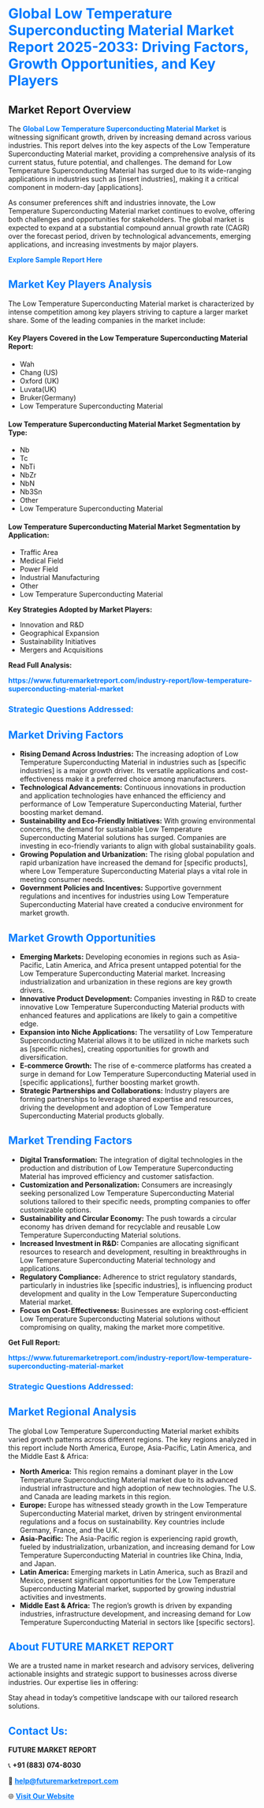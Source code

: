 <h1 style="color: #007BFF;">Global Low Temperature Superconducting Material Market Report 2025-2033: Driving Factors, Growth Opportunities, and Key Players</h1>

<section id="overview">
<h2>Market Report Overview</h2>
<p>The <a href="https://www.futuremarketreport.com/industry-report/low-temperature-superconducting-material-market" style="color: #007BFF; text-decoration: none;"><strong>Global Low Temperature Superconducting Material Market</strong></a> is witnessing significant growth, driven by increasing demand across various industries. This report delves into the key aspects of the Low Temperature Superconducting Material market, providing a comprehensive analysis of its current status, future potential, and challenges. The demand for Low Temperature Superconducting Material has surged due to its wide-ranging applications in industries such as [insert industries], making it a critical component in modern-day [applications].</p>
<p>As consumer preferences shift and industries innovate, the Low Temperature Superconducting Material market continues to evolve, offering both challenges and opportunities for stakeholders. The global market is expected to expand at a substantial compound annual growth rate (CAGR) over the forecast period, driven by technological advancements, emerging applications, and increasing investments by major players.</p>
</section>

<section id="overview">
<p><a href="https://www.futuremarketreport.com/request-sample/reportId=106861" style="color: #007BFF; text-decoration: none;"><strong>Explore Sample Report Here</strong></a></p>
</section>

<section id="key-players">
<h2 style="color: #007BFF;">Market Key Players Analysis</h2>
<p>The Low Temperature Superconducting Material market is characterized by intense competition among key players striving to capture a larger market share. Some of the leading companies in the market include:</p>
<h4>Key Players Covered in the Low Temperature Superconducting Material Report:</h4>
<ul><li>Wah</li><li>Chang (US)</li><li>Oxford (UK)</li><li>Luvata(UK)</li><li>Bruker(Germany)</li><li>Low Temperature Superconducting Material</li></ul>
<h4>Low Temperature Superconducting Material Market Segmentation by Type:</h4>
<ul><li>Nb</li><li>Tc</li><li>NbTi</li><li>NbZr</li><li>NbN</li><li>Nb3Sn</li><li>Other</li><li>Low Temperature Superconducting Material</li></ul>

<h4>Low Temperature Superconducting Material Market Segmentation by Application:</h4>
<ul><li>Traffic Area</li><li>Medical Field</li><li>Power Field</li><li>Industrial Manufacturing</li><li>Other</li><li>Low Temperature Superconducting Material</li></ul>
<p><strong>Key Strategies Adopted by Market Players:</strong></p>
<ul>
<li>Innovation and R&D</li>
<li>Geographical Expansion</li>
<li>Sustainability Initiatives</li>
<li>Mergers and Acquisitions</li>
</ul>
</section>

<section>
<p><strong>Read Full Analysis: </strong></p><a href="https://www.futuremarketreport.com/industry-report/low-temperature-superconducting-material-market" style="color: #007BFF; text-decoration: none;"><strong>https://www.futuremarketreport.com/industry-report/low-temperature-superconducting-material-market</strong></a>
<h3 style="color: #007BFF;">Strategic Questions Addressed:</h3>
</section>

<section id="driving-factors">
<h2 style="color: #007BFF;">Market Driving Factors</h2>
<ul>
<li><strong>Rising Demand Across Industries:</strong> The increasing adoption of Low Temperature Superconducting Material in industries such as [specific industries] is a major growth driver. Its versatile applications and cost-effectiveness make it a preferred choice among manufacturers.</li>
<li><strong>Technological Advancements:</strong> Continuous innovations in production and application technologies have enhanced the efficiency and performance of Low Temperature Superconducting Material, further boosting market demand.</li>
<li><strong>Sustainability and Eco-Friendly Initiatives:</strong> With growing environmental concerns, the demand for sustainable Low Temperature Superconducting Material solutions has surged. Companies are investing in eco-friendly variants to align with global sustainability goals.</li>
<li><strong>Growing Population and Urbanization:</strong> The rising global population and rapid urbanization have increased the demand for [specific products], where Low Temperature Superconducting Material plays a vital role in meeting consumer needs.</li>
<li><strong>Government Policies and Incentives:</strong> Supportive government regulations and incentives for industries using Low Temperature Superconducting Material have created a conducive environment for market growth.</li>
</ul>
</section>

<section id="growth-opportunities">
<h2 style="color: #007BFF;">Market Growth Opportunities</h2>
<ul>
<li><strong>Emerging Markets:</strong> Developing economies in regions such as Asia-Pacific, Latin America, and Africa present untapped potential for the Low Temperature Superconducting Material market. Increasing industrialization and urbanization in these regions are key growth drivers.</li>
<li><strong>Innovative Product Development:</strong> Companies investing in R&D to create innovative Low Temperature Superconducting Material products with enhanced features and applications are likely to gain a competitive edge.</li>
<li><strong>Expansion into Niche Applications:</strong> The versatility of Low Temperature Superconducting Material allows it to be utilized in niche markets such as [specific niches], creating opportunities for growth and diversification.</li>
<li><strong>E-commerce Growth:</strong> The rise of e-commerce platforms has created a surge in demand for Low Temperature Superconducting Material used in [specific applications], further boosting market growth.</li>
<li><strong>Strategic Partnerships and Collaborations:</strong> Industry players are forming partnerships to leverage shared expertise and resources, driving the development and adoption of Low Temperature Superconducting Material products globally.</li>
</ul>
</section>

<section id="trending-factors">
<h2 style="color: #007BFF;">Market Trending Factors</h2>
<ul>
<li><strong>Digital Transformation:</strong> The integration of digital technologies in the production and distribution of Low Temperature Superconducting Material has improved efficiency and customer satisfaction.</li>
<li><strong>Customization and Personalization:</strong> Consumers are increasingly seeking personalized Low Temperature Superconducting Material solutions tailored to their specific needs, prompting companies to offer customizable options.</li>
<li><strong>Sustainability and Circular Economy:</strong> The push towards a circular economy has driven demand for recyclable and reusable Low Temperature Superconducting Material solutions.</li>
<li><strong>Increased Investment in R&D:</strong> Companies are allocating significant resources to research and development, resulting in breakthroughs in Low Temperature Superconducting Material technology and applications.</li>
<li><strong>Regulatory Compliance:</strong> Adherence to strict regulatory standards, particularly in industries like [specific industries], is influencing product development and quality in the Low Temperature Superconducting Material market.</li>
<li><strong>Focus on Cost-Effectiveness:</strong> Businesses are exploring cost-efficient Low Temperature Superconducting Material solutions without compromising on quality, making the market more competitive.</li>
</ul>
</section>

<section>
<p><strong>Get Full Report: </strong></p><a href="https://www.futuremarketreport.com/industry-report/low-temperature-superconducting-material-market" style="color: #007BFF; text-decoration: none;"><strong>https://www.futuremarketreport.com/industry-report/low-temperature-superconducting-material-market</strong></a>
<h3 style="color: #007BFF;">Strategic Questions Addressed:</h3>
</section>


<section id="regional-analysis">
<h2 style="color: #007BFF;">Market Regional Analysis</h2>
<p>The global Low Temperature Superconducting Material market exhibits varied growth patterns across different regions. The key regions analyzed in this report include North America, Europe, Asia-Pacific, Latin America, and the Middle East & Africa:</p>
<ul>
<li><strong>North America:</strong> This region remains a dominant player in the Low Temperature Superconducting Material market due to its advanced industrial infrastructure and high adoption of new technologies. The U.S. and Canada are leading markets in this region.</li>
<li><strong>Europe:</strong> Europe has witnessed steady growth in the Low Temperature Superconducting Material market, driven by stringent environmental regulations and a focus on sustainability. Key countries include Germany, France, and the U.K.</li>
<li><strong>Asia-Pacific:</strong> The Asia-Pacific region is experiencing rapid growth, fueled by industrialization, urbanization, and increasing demand for Low Temperature Superconducting Material in countries like China, India, and Japan.</li>
<li><strong>Latin America:</strong> Emerging markets in Latin America, such as Brazil and Mexico, present significant opportunities for the Low Temperature Superconducting Material market, supported by growing industrial activities and investments.</li>
<li><strong>Middle East & Africa:</strong> The region’s growth is driven by expanding industries, infrastructure development, and increasing demand for Low Temperature Superconducting Material in sectors like [specific sectors].</li>
</ul>
</section>

<footer>
<h2 style="color: #007BFF;">About FUTURE MARKET REPORT</h2>
<p>We are a trusted name in market research and advisory services, delivering actionable insights and strategic support to businesses across diverse industries. Our expertise lies in offering:</p>

<p>Stay ahead in today’s competitive landscape with our tailored research solutions.</p>

<h2 style="color: #007BFF;">Contact Us:</h2>
<p><strong>FUTURE MARKET REPORT</strong></p>
<p>📞 <strong>+91 (883) 074-8030</strong></p>
<p>📧 <strong><a href="mailto:help@futuremarketreport.com" style="color: #007BFF;">help@futuremarketreport.com</a></strong></p>
<p>🌐 <strong><a href="https://www.futuremarketreport.com/" style="color: #007BFF;">Visit Our Website</a></strong></p>
</footer>